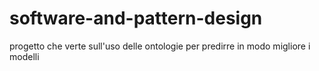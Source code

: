 # software-and-pattern-design

progetto che verte sull'uso delle ontologie per predirre in modo migliore i modelli
